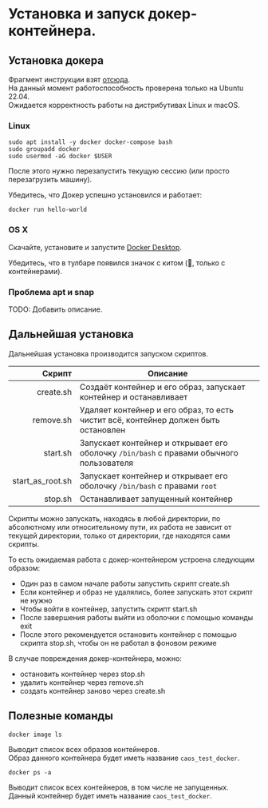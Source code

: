 # Установка и запуск докер-контейнера.

## Установка докера

Фрагмент инструкции взят [отсюда](https://gitlab.com/Lipovsky/concurrency-course/-/blob/master/docs/docker.md). <br />
На данный момент работоспособность проверена только на Ubuntu 22.04. <br />
Ожидается корректность работы на дистрибутивах Linux и macOS.

### Linux

```shell
sudo apt install -y docker docker-compose bash
sudo groupadd docker
sudo usermod -aG docker $USER
```

После этого нужно перезапустить текущую сессию (или просто перезагрузить машину).

Убедитесь, что Докер успешно установился и работает:
```shell
docker run hello-world
```

### OS X

Скачайте, установите и запустите [Docker Desktop](https://docs.docker.com/desktop/install/mac-install/).

Убедитесь, что в тулбаре появился значок с китом (🐳, только с контейнерами).

### Проблема apt и snap

TODO: Добавить описание.

## Дальнейшая установка

Дальнейшая установка производится запуском скриптов.

| Скрипт | Описание |
|-------:|-----------|
| create.sh | Создаёт контейнер и его образ, запускает контейнер и останавливает |
| remove.sh | Удаляет контейнер и его образ, то есть чистит всё, контейнер должен быть остановлен |
| start.sh | Запускает контейнер и открывает его оболочку `/bin/bash` с правами обычного пользователя |
| start\_as\_root.sh | Запускает контейнер и открывает его оболочку `/bin/bash` с правами `root` |
| stop.sh | Останавливает запущенный контейнер |

Скрипты можно запускать, находясь в любой директории, по абсолютному или относительному пути,
их работа не зависит от текущей директории, только от директории, где находятся сами скрипты.

То есть ожидаемая работа с докер-контейнером устроена следующим образом:
- Один раз в самом начале работы запустить скрипт create.sh
- Если контейнер и образ не удалялись, более запускать этот скрипт не нужно
- Чтобы войти в контейнер, запустить скрипт start.sh
- После завершения работы выйти из оболочки с помощью команды exit
- После этого рекомендуется остановить контейнер с помощью скрипта stop.sh, чтобы он не работал в фоновом режиме

В случае повреждения докер-контейнера, можно:
- остановить контейнер через stop.sh
- удалить контейнер через remove.sh
- создать контейнер заново через create.sh

## Полезные команды
```shell
docker image ls
```
Выводит список всех образов контейнеров. <br />
Образ данного контейнера будет иметь название `caos_test_docker`.
```shell
docker ps -a
```
Выводит список всех контейнеров, в том числе не запущенных. <br />
Данный контейнер будет иметь название `caos_test_docker`.
